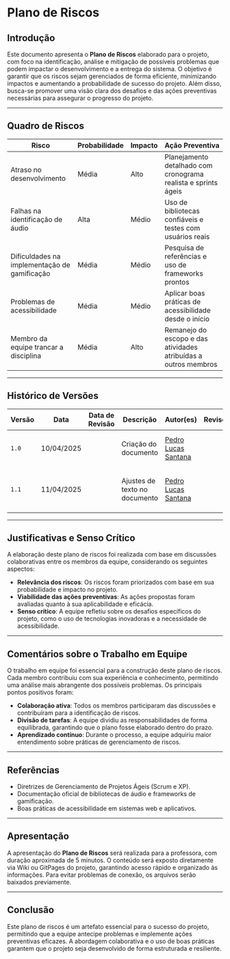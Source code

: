 # Plano de Riscos

## Introdução
Este documento apresenta o **Plano de Riscos** elaborado para o projeto, com foco na identificação, análise e mitigação de possíveis problemas que podem impactar o desenvolvimento e a entrega do sistema. O objetivo é garantir que os riscos sejam gerenciados de forma eficiente, minimizando impactos e aumentando a probabilidade de sucesso do projeto. Além disso, busca-se promover uma visão clara dos desafios e das ações preventivas necessárias para assegurar o progresso do projeto.

---

## Quadro de Riscos

| **Risco**                              | **Probabilidade** | **Impacto** | **Ação Preventiva**                                                                 |
|----------------------------------------|-------------------|-------------|-------------------------------------------------------------------------------------|
| Atraso no desenvolvimento              | Média             | Alto        | Planejamento detalhado com cronograma realista e sprints ágeis                     |
| Falhas na identificação de áudio       | Alta              | Médio       | Uso de bibliotecas confiáveis e testes com usuários reais                          |
| Dificuldades na implementação de gamificação | Média        | Médio       | Pesquisa de referências e uso de frameworks prontos                                |
| Problemas de acessibilidade            | Média             | Médio       | Aplicar boas práticas de acessibilidade desde o início                             |
| Membro da equipe trancar a disciplina  | Média             | Alto        | Remanejo do escopo e das atividades atribuídas a outros membros                    |

---

## Histórico de Versões

| Versão | Data       | Data de Revisão | Descrição            | Autor(es)                                           | Revisor(es) | Detalhes da revisão |
| ------ | ---------- | --------------- | -------------------- | --------------------------------------------------- | ----------- | ------------------- |
| `1.0`  | 10/04/2025 |                 | Criação do documento | [Pedro Lucas Santana](https://github.com/pedrolucas12) |             | Criação e estruturacao do documento                    |
| `1.1`  | 11/04/2025 |                 | Ajustes de texto no documento | [Pedro Lucas Santana](https://github.com/pedrolucas12) | | Ajustes no texto e validação do quadro de riscos |

---

## Justificativas e Senso Crítico
A elaboração deste plano de riscos foi realizada com base em discussões colaborativas entre os membros da equipe, considerando os seguintes aspectos:
- **Relevância dos riscos**: Os riscos foram priorizados com base em sua probabilidade e impacto no projeto.
- **Viabilidade das ações preventivas**: As ações propostas foram avaliadas quanto à sua aplicabilidade e eficácia.
- **Senso crítico**: A equipe refletiu sobre os desafios específicos do projeto, como o uso de tecnologias inovadoras e a necessidade de acessibilidade.

---

## Comentários sobre o Trabalho em Equipe
O trabalho em equipe foi essencial para a construção deste plano de riscos. Cada membro contribuiu com sua experiência e conhecimento, permitindo uma análise mais abrangente dos possíveis problemas. Os principais pontos positivos foram:
- **Colaboração ativa**: Todos os membros participaram das discussões e contribuíram para a identificação de riscos.
- **Divisão de tarefas**: A equipe dividiu as responsabilidades de forma equilibrada, garantindo que o plano fosse elaborado dentro do prazo.
- **Aprendizado contínuo**: Durante o processo, a equipe adquiriu maior entendimento sobre práticas de gerenciamento de riscos.

---

## Referências
- Diretrizes de Gerenciamento de Projetos Ágeis (Scrum e XP).
- Documentação oficial de bibliotecas de áudio e frameworks de gamificação.
- Boas práticas de acessibilidade em sistemas web e aplicativos.

---

## Apresentação
A apresentação do **Plano de Riscos** será realizada para a professora, com duração aproximada de 5 minutos. O conteúdo será exposto diretamente via Wiki ou GitPages do projeto, garantindo acesso rápido e organizado às informações. Para evitar problemas de conexão, os arquivos serão baixados previamente.

---

## Conclusão
Este plano de riscos é um artefato essencial para o sucesso do projeto, permitindo que a equipe antecipe problemas e implemente ações preventivas eficazes. A abordagem colaborativa e o uso de boas práticas garantem que o projeto seja desenvolvido de forma estruturada e resiliente.
